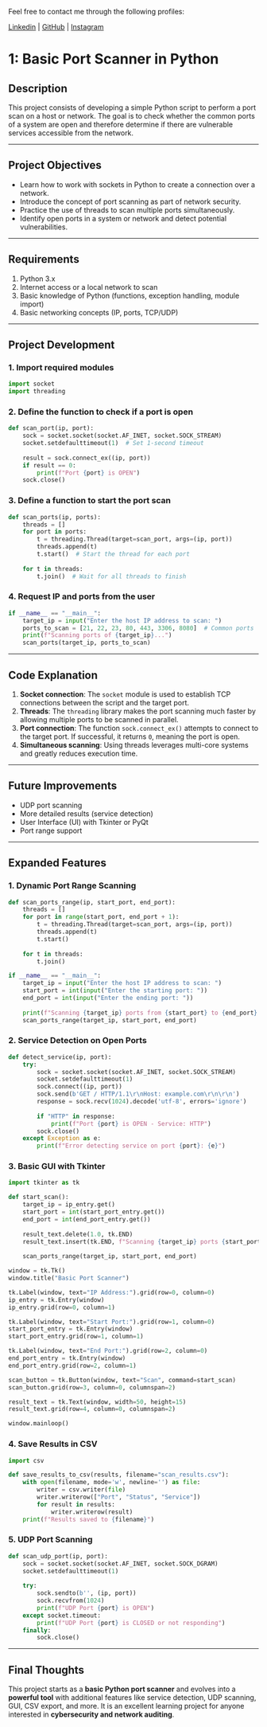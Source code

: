 
Feel free to contact me through the following profiles:

[Linkedin](https://www.linkedin.com/in/andrespds/) | [GitHub](https://github.com/tobproject) | [Instagram](https://www.instagram.com/tob_project/)





# 1: Basic Port Scanner in Python

## Description
This project consists of developing a simple Python script to perform a port scan on a host or network. The goal is to check whether the common ports of a system are open and therefore determine if there are vulnerable services accessible from the network.

---

## Project Objectives
- Learn how to work with sockets in Python to create a connection over a network.  
- Introduce the concept of port scanning as part of network security.  
- Practice the use of threads to scan multiple ports simultaneously.  
- Identify open ports in a system or network and detect potential vulnerabilities.  

---

## Requirements
1. Python 3.x  
2. Internet access or a local network to scan  
3. Basic knowledge of Python (functions, exception handling, module import)  
4. Basic networking concepts (IP, ports, TCP/UDP)  

---

## Project Development

### 1. Import required modules

```python
import socket
import threading
```

### 2. Define the function to check if a port is open

```python
def scan_port(ip, port):
    sock = socket.socket(socket.AF_INET, socket.SOCK_STREAM)
    socket.setdefaulttimeout(1)  # Set 1-second timeout
    
    result = sock.connect_ex((ip, port))
    if result == 0:
        print(f"Port {port} is OPEN")
    sock.close()
```

### 3. Define a function to start the port scan

```python
def scan_ports(ip, ports):
    threads = []
    for port in ports:
        t = threading.Thread(target=scan_port, args=(ip, port))
        threads.append(t)
        t.start()  # Start the thread for each port
    
    for t in threads:
        t.join()  # Wait for all threads to finish
```

### 4. Request IP and ports from the user

```python
if __name__ == "__main__":
    target_ip = input("Enter the host IP address to scan: ")
    ports_to_scan = [21, 22, 23, 80, 443, 3306, 8080]  # Common ports
    print(f"Scanning ports of {target_ip}...")
    scan_ports(target_ip, ports_to_scan)
```

---

## Code Explanation
1. **Socket connection**: The `socket` module is used to establish TCP connections between the script and the target port.  
2. **Threads**: The `threading` library makes the port scanning much faster by allowing multiple ports to be scanned in parallel.  
3. **Port connection**: The function `sock.connect_ex()` attempts to connect to the target port. If successful, it returns `0`, meaning the port is open.  
4. **Simultaneous scanning**: Using threads leverages multi-core systems and greatly reduces execution time.  

---

## Future Improvements
- UDP port scanning  
- More detailed results (service detection)  
- User Interface (UI) with Tkinter or PyQt  
- Port range support  

---

## Expanded Features

### 1. Dynamic Port Range Scanning

```python
def scan_ports_range(ip, start_port, end_port):
    threads = []
    for port in range(start_port, end_port + 1):
        t = threading.Thread(target=scan_port, args=(ip, port))
        threads.append(t)
        t.start()
    
    for t in threads:
        t.join()

if __name__ == "__main__":
    target_ip = input("Enter the host IP address to scan: ")
    start_port = int(input("Enter the starting port: "))
    end_port = int(input("Enter the ending port: "))
    
    print(f"Scanning {target_ip} ports from {start_port} to {end_port}...")
    scan_ports_range(target_ip, start_port, end_port)
```

### 2. Service Detection on Open Ports

```python
def detect_service(ip, port):
    try:
        sock = socket.socket(socket.AF_INET, socket.SOCK_STREAM)
        socket.setdefaulttimeout(1)
        sock.connect((ip, port))
        sock.send(b'GET / HTTP/1.1\r\nHost: example.com\r\n\r\n')
        response = sock.recv(1024).decode('utf-8', errors='ignore')
        
        if "HTTP" in response:
            print(f"Port {port} is OPEN - Service: HTTP")
        sock.close()
    except Exception as e:
        print(f"Error detecting service on port {port}: {e}")
```

### 3. Basic GUI with Tkinter

```python
import tkinter as tk

def start_scan():
    target_ip = ip_entry.get()
    start_port = int(start_port_entry.get())
    end_port = int(end_port_entry.get())
    
    result_text.delete(1.0, tk.END)
    result_text.insert(tk.END, f"Scanning {target_ip} ports {start_port}-{end_port}...\n")
    
    scan_ports_range(target_ip, start_port, end_port)

window = tk.Tk()
window.title("Basic Port Scanner")

tk.Label(window, text="IP Address:").grid(row=0, column=0)
ip_entry = tk.Entry(window)
ip_entry.grid(row=0, column=1)

tk.Label(window, text="Start Port:").grid(row=1, column=0)
start_port_entry = tk.Entry(window)
start_port_entry.grid(row=1, column=1)

tk.Label(window, text="End Port:").grid(row=2, column=0)
end_port_entry = tk.Entry(window)
end_port_entry.grid(row=2, column=1)

scan_button = tk.Button(window, text="Scan", command=start_scan)
scan_button.grid(row=3, column=0, columnspan=2)

result_text = tk.Text(window, width=50, height=15)
result_text.grid(row=4, column=0, columnspan=2)

window.mainloop()
```

### 4. Save Results in CSV

```python
import csv

def save_results_to_csv(results, filename="scan_results.csv"):
    with open(filename, mode='w', newline='') as file:
        writer = csv.writer(file)
        writer.writerow(["Port", "Status", "Service"])
        for result in results:
            writer.writerow(result)
    print(f"Results saved to {filename}")
```

### 5. UDP Port Scanning

```python
def scan_udp_port(ip, port):
    sock = socket.socket(socket.AF_INET, socket.SOCK_DGRAM)
    socket.setdefaulttimeout(1)
    
    try:
        sock.sendto(b'', (ip, port))
        sock.recvfrom(1024)
        print(f"UDP Port {port} is OPEN")
    except socket.timeout:
        print(f"UDP Port {port} is CLOSED or not responding")
    finally:
        sock.close()
```

---

## Final Thoughts
This project starts as a **basic Python port scanner** and evolves into a **powerful tool** with additional features like service detection, UDP scanning, GUI, CSV export, and more. It is an excellent learning project for anyone interested in **cybersecurity and network auditing**.
